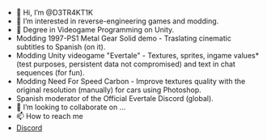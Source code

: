 - 👋 Hi, I’m @D3TR4KT1K
- 👀 I’m interested in reverse-engineering games and modding.
- 🌱 Degree in Videogame Programming on Unity.
- Modding 1997-PS1 Metal Gear Solid demo - Traslating cinematic subtitles to Spanish (on it).
- Modding Unity videogame "Evertale" - Textures, sprites, ingame values* (test purposes, persistent data not compromised) and text in chat sequences (for fun).
- Modding Need For Speed Carbon - Improve textures quality with the original resolution (manually) for cars using Photoshop.
- Spanish moderator of the Official Evertale Discord (global).
- 💞️ I’m looking to collaborate on ...
- 📫 How to reach me 
- [Discord](https://discordapp.com/users/D3TR4KT1K#0983/)

<!---
D3TR4KT1K/D3TR4KT1K is a ✨ special ✨ repository because its `README.md` (this file) appears on your GitHub profile.
You can click the Preview link to take a look at your changes.
--->
